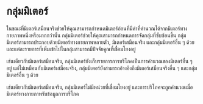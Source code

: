 # กลุ่มมิเตอร์

ในขณะที่มิเตอร์เสมือนจริงช่วยให้คุณสามารถกำหนดมิเตอร์อ่อนที่มีค่าที่คำนวณได้จากมิเตอร์ทางกายภาพหนึ่งหรือมากกว่านั้น กลุ่มมิเตอร์ช่วยให้คุณสามารถกำหนดการจัดกลุ่มที่ซับซ้อนขึ้น กลุ่มมิเตอร์สามารถประกอบด้วยมิเตอร์ทางกายภาพหลายตัว, มิเตอร์เสมือนจริง และกลุ่มมิเตอร์อื่น ๆ ด้วย และแต่ละรายการที่เพิ่มเข้าไปในกลุ่มสามารถมีปัจจัยคูณที่เชื่อมโยงอยู่

เช่นเดียวกับมิเตอร์เสมือนจริง, กลุ่มมิเตอร์ยังเก็บรายการการบริโภคเป็นการคำนวณของมิเตอร์อื่น ๆ อยู่ แต่ไม่เหมือนกับมิเตอร์เสมือนจริง, กลุ่มมิเตอร์ยังสามารถอ้างอิงถึงมิเตอร์เสมือนจริงอื่น ๆ และกลุ่มมิเตอร์อื่น ๆ ด้วย

เช่นเดียวกับมิเตอร์เสมือนจริง, กลุ่มมิเตอร์ไม่มีหน่วยที่เชื่อมโยงอยู่ และการบริโภคจะถูกคำนวณเมื่อมิเตอร์ทางกายภาพรับข้อมูลการบริโภค